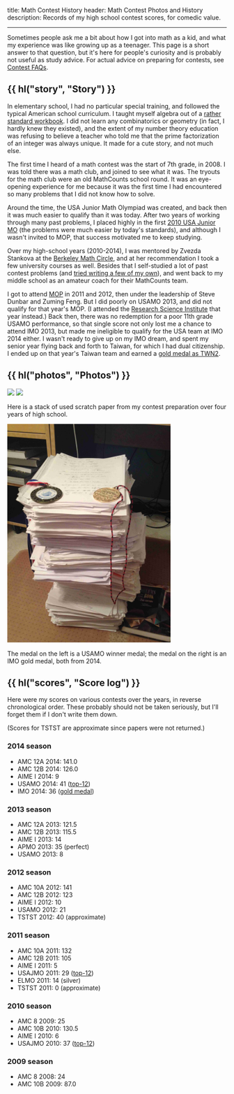 title: Math Contest History
header: Math Contest Photos and History
description: Records of my high school contest scores, for comedic value.

---

Sometimes people ask me a bit about how I got into math as a kid,
and what my experience was like growing up as a teenager.
This page is a short answer to that question, but it's here for people's
curiosity and is probably not useful as study advice.
For actual advice on preparing for contests,
see [Contest FAQs](faq-contest.html).

## {{ hl("story", "Story") }}

In elementary school, I had no particular special training,
and followed the typical American school curriculum.
I taught myself algebra out of a
[rather standard workbook](https://www.abebooks.com/book-search/isbn/9780739835432/book/).
I did not learn any combinatorics or geometry (in fact, I hardly knew they existed),
and the extent of my number theory education was refusing to believe a teacher
who told me that the prime factorization of an integer was always unique.
It made for a cute story, and not much else.

The first time I heard of a math contest was the start of 7th grade, in 2008.
I was told there was a math club, and joined to see what it was.
The tryouts for the math club were an old MathCounts school round.
It was an eye-opening experience for me because it was the first time
I had encountered so many problems that I did not know how to solve.

Around the time, the USA Junior Math Olympiad was created,
and back then it was much easier to qualify than it was today.
After two years of working through many past problems,
I placed highly in the first [2010 USA Junior MO](/exams/JMO-2010-notes.pdf)
(the problems were much easier by today's standards),
and although I wasn't invited to MOP,
that success motivated me to keep studying.

Over my high-school years (2010-2014), I was mentored by Zvezda Stankova
at the [Berkeley Math Circle](https://mathcircle.berkeley.edu/),
and at her recommendation I took a few university courses as well.
Besides that I self-studied a lot of past contest problems
(and [tried writing a few of my own][elmo2]),
and went back to my middle school as an amateur coach for their MathCounts team.

I got to attend [MOP](mop.html) in 2011 and 2012,
then under the leadership of Steve Dunbar and Zuming Feng.
But I did poorly on USAMO 2013, and did not qualify for that year's MOP.
(I attended the [Research Science Institute][rsi] that year instead.)
Back then, there was no redemption for a poor 11th grade USAMO performance,
so that single score not only lost me a chance to attend IMO 2013,
but made me ineligible to qualify for the USA team at IMO 2014 either.
I wasn't ready to give up on my IMO dream, and spent my senior year
flying back and forth to Taiwan, for which I had dual citizenship.
I ended up on that year's Taiwan team and earned a [gold medal as TWN2][imo].

[rsi]: https://math.mit.edu/research/highschool/rsi/past-projects.html
[elmo2]: https://aops.com/community/p3104300

## {{ hl("photos", "Photos") }}

<img src="https://lh3.googleusercontent.com/yjttKrW9tFVAKRX7dIvcA7-Yf-BdEl0qJ-H5SZZ4hZHgLbBRjO_nHu-v9pZxpiFq2W_QOlTtUT9yDYVXyy5FicivicISwOoNWsbYGXFIs2tPBJYrhcMC9BFvx_KOxIrTiJa1_2nWa7VHsTOw4XBfGKCIRHTJdTnnP_p-uQCTa45zPK3kNhGLXAoEQ4-rYtCeSBXwZBrtMhzWSSj1Jo0_0SKVCDDEIoLESyJ13GjNH8rO4ex0HUbUfRZnuiIS3GqZfZ0WTjnTbXYFUIz0Te2lV9m2OTpoerO7e1K6S2STVoEO4y43F4yzZ9vU24XIZapW0MIobqE0vwl1E0moKDKEhyeQasNQPDCSWtAeQBPhCa3OeDGG6vrh3fxWI_vEXjo0PNv3CNFEuhTzn3fUu_Tn1x0dAJWRkahHOLhcQmJeb6H-vMeBvZ_u8v3uaE51ExM0nKq1Xj-b-bOhqF9j5u_w9omlozi37LbXFHVulyatRc67VqB5e8SpA1thm2B6Yix16Ms9zZWDxh1RAivT_tQ1laP0nAp9x8uxqeXar-IdbKJ3LDKd3VpWYp7sBnTb5FcrBbcIKzJb6sF2YSVtPBmeQbUBSnIOVf_jqJr9TO-22kDNWM74QtbrocHkcWIHU67DTFiEz1CrVmVjzsZLL7FYJc5SPd1o_Dq4Ogp4u9F3dv8=w1400-h922-no" height="250">
<img src="https://lh3.googleusercontent.com/lQTldD-8AkKFvzKc6dgLVVwc0eM9eH4BruU3sK-2wajgPTvQmKSeTL5uxoN-WRZEvTEzX0-tgidomBPpxzM6jkGA7Ii61ldk2et4MtyL7fsAa_wAsDjLi1HDtPp-Z9JyV3KWNLNQY9r2E9U6xNdTLL1JiarttFPrSjROmrA1uvYQmn-jJyNIqBljWTCilCoe3kxNjxX0kO48yDuxiJCSrlgy2hIRyG6ROZybpXlRtXuFq2zf204dFrxenlJgNt2PXgkm2_Se5Y4Q-raO96v2GtbZDvyKR45qKCESCxh7HCaydXgkJzFxjOc1mtPdgh3Xp4cFeCZbLblLxp1E55VTs8zJCr_6-hnIAbKdqfzGOqJ9MOggBXlRK4TNbRX24ftHdjT4iF1Eb7-a0CSWd4AtXpvb4bsVoX1WYxxXM4ininoyWhObnBZdEswPbR64VcpXUIPW0Jw2JXtt308wC80RXToM5TyRYf_3Gx8of-pS_-mft40eg7Y3_UzSrew7LbM15fDuvOSi8PyUgA485lcYMWBR43FMldhDIH9WxnBDtjAkGRGSPotXBFhslcfpQ7x8eUunxD8Acm2wZOChn31wZOL5h1MLUvBhXBIfXvuPRWv7vB50XnPSr8f6gByPA6Vd8Zl9FoWsdUGejjfo6xu33nHG6xuPiyhxrSsIsf_LuVs=w1383-h922-no" height="250">

Here is a stack of used scratch paper from my
contest preparation over four years of high school.

<img src="static/scratch.jpg" height="500">

The medal on the left is a USAMO winner medal;
the medal on the right is an IMO gold medal, both from 2014.

## {{ hl("scores", "Score log") }}

Here were my scores on various contests over the years, in reverse chronological order.
These probably should not be taken seriously,
but I'll forget them if I don't write them down.

(Scores for TSTST are approximate since papers were not returned.)

### 2014 season

- AMC 12A 2014: 141.0
- AMC 12B 2014: 126.0
- AIME I 2014: 9
- USAMO 2014: 41 ([top-12](https://www.maa.org/news/winners-of-united-states-of-america-mathematical-olympiad-announced))
- IMO 2014: 36 ([gold medal][imo])

### 2013 season

- AMC 12A 2013: 121.5
- AMC 12B 2013: 115.5
- AIME I 2013: 14
- APMO 2013: 35 (perfect)
- USAMO 2013: 8

### 2012 season

- AMC 10A 2012: 141
- AMC 12B 2012: 123
- AIME I 2012: 10
- USAMO 2012: 21
- TSTST 2012: 40 (approximate)

### 2011 season

- AMC 10A 2011: 132
- AMC 12B 2011: 105
- AIME I 2011: 5
- USAJMO 2011: 29 ([top-12](https://www.maa.org/sites/default/files/pdf/AMC/usamo/2011/11USAJMO-honor_top14.pdf))
- ELMO 2011: 14 (silver)
- TSTST 2011: 0 (approximate)

### 2010 season

- AMC 8 2009: 25
- AMC 10B 2010: 130.5
- AIME I 2010: 6
- USAJMO 2010: 37 ([top-12](https://www.maa.org/news/usa-junior-mathematical-olympiad-2010-usajmo-winners))

### 2009 season

- AMC 8 2008: 24
- AMC 10B 2009: 87.0

[imo]: https://imo-official.org/participant_r.aspx?id=24870
